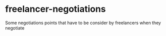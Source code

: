 # freelancer-negotiations
Some negotiations points that have to be consider by freelancers when they negotiate
